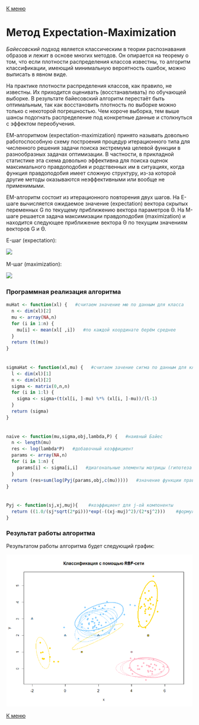 [К меню](https://github.com/Inc1ementia/ML1)

# Метод Expectation-Maximization

*Байесовский подход* является классическим в теории распознавания образов и лежит в основе многих методов. Он опирается на теорему о том, что если плотности распределения классов известны, то алгоритм классификации, имеющий минимальную вероятность ошибок, можно выписать в явном виде.

На практике плотности распределения классов, как правило, не известны. Их приходится оценивать (восстанавливать) по обучающей выборке. В результате байесовский алгоритм перестаёт быть оптимальным, так как восстановить плотность по выборке можно только с некоторой погрешностью. Чем короче выборка, тем выше шансы подогнать распределение под конкретные данные и столкнуться с эффектом переобучения.

ЕМ-алгоритмом (expectation-maximization) принято называть довольно работоспособную схему построения процедур итерационного типа для численного решения задачи поиска экстремума целевой функции в разнообразных задачах оптимизации. В частности, в прикладной статистике эта схема довольно эффективна для поиска оценок максимального правдоподобия и родственных им в ситуациях, когда функция правдоподобия имеет сложную структуру, из-за которой другие методы оказываются неэффективными или вообще не применимыми.

EM-алгоритм состоит из итерационного повторения двух шагов. На E-шаге вычисляется ожидаемое значение (expectation) вектора скрытых переменных G по текущему приближению вектора параметров Θ. На М-шаге решается задача максимизации правдоподобия (maximization) и находится следующее приближение вектора Θ по текущим значениям векторов G и Θ.

E-шаг (expectation):

<img src="https://render.githubusercontent.com/render/math?math=%7Bg%7D_%7Bij%7D%5E%7B0%7D%3A%3D%7Bg%7D_%7Bij%7D%3B%5Cquad%20%7Bg%7D_%7Bij%7D%3A%3D%5Cfrac%7B%7Bw%7D_%7Bj%7D%5Cvarphi(%20%7Bx%7D_%7Bi%7D%3B%7B%5Ctheta%7D_%7Bj%7D)%7D%7B%5Csum_%7Bs%3D1%7D%5E%7Bk%7D%20%7Bw%7D_%7Bs%7D%5Cvarphi(%7Bx%7D_%7Bi%7D%3B%7B%5Ctheta%7D_%7Bs%7D)%7D%20%5Cqquad%20%5Cforall%20i%20%3D%201%2C%20%5Cdots%2C%20m%3B%20%5Cqquad%20%5Cforall%20j%20%3D%201%2C%20%5Cdots%2C%20k">

M-шаг (maximization): 

<img src="https://render.githubusercontent.com/render/math?math=%7B%5Ctheta%7D_%7Bj%7D%3A%3D%5Carg%5Cmax_%7B%5Ctheta%7D%5Csum_%7Bi%3D1%7D%5E%7Bm%7D%20%7Bg%7D_%7Bij%7D%5Cln%5Cvarphi(%20%7Bx%7D_%7Bi%7D%3B%7B%5Ctheta%7D)%3B%5Cquad%20%7Bw%7D_%7Bj%7D%3A%3D%5Cfrac%7B1%7D%7Bm%7D%5Csum_%7Bi%3D1%7D%5E%7Bm%7D%20%7Bg%7D_%7Bij%7D%20%5Cqquad%20%5Cforall%20j%20%3D%201%2C%5Cdots%2C%20k">


### Программная реализация алгоритма

```R
muHat <- function(xl) {   #считаем значение мю по данным для класса
  n <- dim(xl)[2]
  mu <- array(NA,n)
  for (i in 1:n) {
    mu[i] <- mean(xl[ ,i])   #по каждой координате берём среднее
  }
  return (t(mu))
}


sigmaHat <- function(xl,mu) {   #считаем зачение сигма по данным для класса и полученному мю
  l <- dim(xl)[1]
  n <- dim(xl)[2]
  sigma <- matrix(0,n,n)
  for (i in 1:l) {
    sigma <- sigma+(t(xl[i, ]-mu) %*% (xl[i, ]-mu))/(l-1)
  }
  return (sigma)
}


naive <- function(mu,sigma,obj,lambda,P) {   #наивный Байес
  n <- length(mu)
  res <- log(lambda*P)   #добавочный коэффициент
  params <- array(NA,n)
  for (i in 1:n) {
    params[i] <- sigma[i,i]   #диагональные элементы матрицы (гипотеза наивного классификатора)
  }
  return (res+sum(log(Pyj(params,obj,c(mu)))))   #значение функции правдоподобия
}


Pyj <- function(sj,xj,muj){    #коэффициент для j-ой компоненты
  return ((1.0/(sj*sqrt(2*pi)))*exp(-((xj-muj)^2)/(2*sj^2)))    #формула нормального наивного Байесовского классификатора
}
```

### Результат работы алгоритма

Результатом работы алгоритма будет следующий график:

![EM](EM.png)

[К меню](https://github.com/Inc1ementia/ML1)
